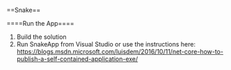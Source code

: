 ==Snake==

====Run the App====

1. Build the solution
2. Run SnakeApp from Visual Studio or use the instructions here: https://blogs.msdn.microsoft.com/luisdem/2016/10/11/net-core-how-to-publish-a-self-contained-application-exe/
